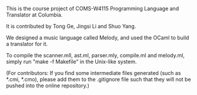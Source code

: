 This is the course project of COMS-W4115 Programming Language and Translator at Columbia.

It is contributed by Tong Ge, Jingsi Li and Shuo Yang.

We designed a music language called Melody, and used the OCaml to build a translator for it.

To compile the scanner.mll, ast.ml, parser.mly, compile.ml and melody.ml, simply run "make -f Makefile" in the Unix-like system.

(For contributors: If you find some intermediate files generated (such as *.cmi, *.cmo), please add them to the .gitignore file such that they will not be pushed into the online repository.)
